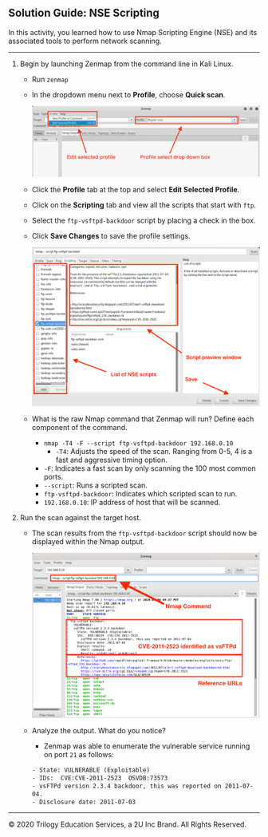 ## Solution Guide: NSE Scripting

In this activity, you learned how to use Nmap Scripting Engine (NSE) and its associated tools to perform network scanning.

---
 
1. Begin by launching Zenmap from the command line in Kali Linux. 
  
    - Run `zenmap`
 
    - In the dropdown menu next to **Profile**, choose **Quick scan**.
  
      ![Zen 1](../../Images/NSE_1.png)
  
    - Click the **Profile** tab at the top and select **Edit Selected Profile**.
  
    - Click on the **Scripting** tab and view all the scripts that start with `ftp`.
  
    - Select the `ftp-vsftpd-backdoor` script by placing a check in the box.
  
    - Click **Save Changes** to save the profile settings.    

       ![Zen 2](../../Images/NSE_2.png)
    
   - What is the raw Nmap command that Zenmap will run? Define each component of the command.
 
      - `nmap -T4 -F --script ftp-vsftpd-backdoor 192.168.0.10`
        - `-T4`: Adjusts the speed of the scan. Ranging from 0-5, 4 is a fast and aggressive timing option.
       - `-F`: Indicates a fast scan by only scanning the 100 most common ports.
       - `--script`: Runs a scripted scan.
       - `ftp-vsftpd-backdoor`: Indicates which scripted scan to run.
       - `192.168.0.10`: IP address of host that will be scanned.
 
2. Run the scan against the target host.
 
   - The scan results from the `ftp-vsftpd-backdoor` script should now be displayed within the Nmap output.
 
     ![Zen 3](../../Images/NSE_3.png)
 
   - Analyze the output. What do you notice?
 
     -  Zenmap was able to enumerate the vulnerable service running on port `21` as follows:
       ``` 
      - State: VULNERABLE (Exploitable)
      - IDs:  CVE:CVE-2011-2523  OSVDB:73573
      - vsFTPd version 2.3.4 backdoor, this was reported on 2011-07-04.
      - Disclosure date: 2011-07-03
      ```

____
 
&copy; 2020 Trilogy Education Services, a 2U Inc Brand.   All Rights Reserved.

